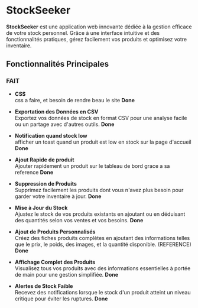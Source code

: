 # StockSeeker

**StockSeeker** est une application web innovante dédiée à la gestion efficace de votre stock personnel. Grâce à une
interface intuitive et des fonctionnalités pratiques, gérez facilement vos produits et optimisez votre inventaire.

## Fonctionnalités Principales

### FAIT

- **CSS**  
  css a faire, et besoin de rendre beau le site **Done**

- **Exportation des Données en CSV**  
  Exportez vos données de stock en format CSV pour une analyse facile ou un partage avec d'autres outils. **Done**

- **Notification quand stock low**  
  afficher un toast quand un produit est low en stock sur la page d'accueil **Done**

- **Ajout Rapide de produit**  
  Ajouter rapidement un produit sur le tableau de bord grace a sa reference **Done**

- **Suppression de Produits**  
  Supprimez facilement les produits dont vous n'avez plus besoin pour garder votre inventaire à jour. **Done**

- **Mise à Jour du Stock**  
  Ajustez le stock de vos produits existants en ajoutant ou en déduisant des quantités selon vos ventes et vos besoins. **Done**

- **Ajout de Produits Personnalisés**  
  Créez des fiches produits complètes en ajoutant des informations telles que le prix, le poids, des images, et la
  quantité disponible. (REFERENCE) **Done**

- **Affichage Complet des Produits**  
  Visualisez tous vos produits avec des informations essentielles à portée de main pour une gestion simplifiée. **Done**

- **Alertes de Stock Faible**  
  Recevez des notifications lorsque le stock d'un produit atteint un niveau critique pour éviter les ruptures. **Done**
